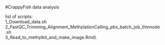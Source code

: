 #CrappyFish data analysis<br/>

list of scripts:\
1_Download_data.sh\
2_FastQC_Trimming_Alignment_MethylationCalling_pbs_batch_job_thinnode.sh\
3_Read_to_methylkit_and_make_image.Rmd\

